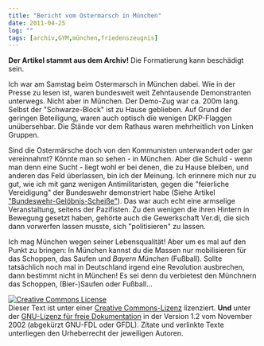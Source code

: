 ```yaml
---
title: "Bericht vom Ostermarsch in München"
date: 2011-04-25
log: ""
tags: [archiv,GYM,münchen,friedenszeugnis]
---
```

**Der Artikel stammt aus dem Archiv!** Die Formatierung kann beschädigt sein.

Ich war am Samstag beim Ostermarsch in München dabei. Wie in der Presse zu lesen ist, waren bundesweit weit Zehntausende Demonstranten unterwegs. Nicht aber in München. Der Demo-Zug war ca. 200m lang. Selbst der "Schwarze-Block" ist zu Hause geblieben. Auf Grund der geringen Beteiligung,  waren auch optisch die wenigen DKP-Flaggen unübersehbar. Die Stände vor dem Rathaus waren mehrheitlich von Linken Gruppen. 

Sind die Ostermärsche doch von den Kommunisten unterwandert oder gar vereinnahmt? Könnte man so sehen - in München. Aber die Schuld - wenn man denn eine Sucht - liegt wohl er bei denen, die zu Hause bleiben, und anderen das Feld überlassen, bin ich der Meinung. Ich erinnere mich nur zu gut, wie ich mit ganz wenigen Antimilitaristen, gegen die "feierliche Vereidigung" der Bundeswehr demonstriert habe (Siehe Artikel <a href="http://www.the-independent-friend.de/?q=node/241">"Bundeswehr-Gelöbnis-Scheiße"</a>). Das war auch echt eine armselige Veranstaltung, seitens der Pazifisten. Zu den wenigen die ihren Hintern in Bewegung gesetzt haben, gehörte auch die Gewerkschaft Ver.di, die sich dann vorwerfen lassen musste, sich "politisieren" zu lassen.

Ich mag München wegen seiner Lebensqualität! Aber um es mal auf den Punkt zu bringen: In München kannst du die Massen nur mobilisieren für das Schoppen, das Saufen und <i>Bayern München</i> (Fußball). Sollte tatsächlich noch mal in Deutschland irgend eine Revolution ausbrechen, dann bestimmt nicht in München!  Es sei denn du verbietest den Münchnern das Schoppen, (Bier-)Saufen oder Fußball...


 <a rel="license" href="http://creativecommons.org/licenses/by-sa/3.0/de/"><img alt="Creative Commons License" style="border-width:0" src="http://i.creativecommons.org/l/by-sa/3.0/de/88x31.png" /></a><br />Dieser <span xmlns:dc="http://purl.org/dc/elements/1.1/" href="http://purl.org/dc/dcmitype/Text" rel="dc:type">Text</span> ist unter einer <a rel="license" href="http://creativecommons.org/licenses/by-sa/3.0/de/">Creative Commons-Lizenz</a> lizenziert. **Und** unter der <a href="http://de.wikipedia.org/wiki/GFDL">GNU-Lizenz für freie Dokumentation</a> in der Version 1.2 vom November 2002 (abgekürzt GNU-FDL oder GFDL). Zitate und verlinkte Texte unterliegen den Urheberrecht der jeweiligen Autoren.
